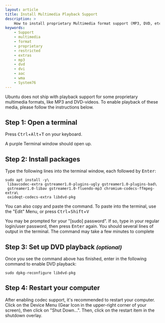 ```yaml
---
layout: article
title: Install Multimedia Playback Support
description: >
    How to install proprietary Multimedia format support (MP3, DVD, etc)
keywords:
    - Support
    - multimedia
    - format 
    - proprietary
    - restricted
    - extras
    - mp3
    - dvd
    - dvi
    - aac
    - wma
    - System76
---
```


Ubuntu does not ship with playback support for some proprietary multimedia formats, like MP3 and DVD-videos. To enable playback of these media, please follow the instructions below.


## Step 1: Open a terminal

Press <kbd>Ctrl</kbd>+<kbd>Alt</kbd>+<kbd>T</kbd> on your keyboard.

A purple Terminal window should open up.


## Step 2: Install packages

Type the following lines into the terminal window, each followed by <kbd>Enter</kbd>:

```
sudo apt install -y\
 libavcodec-extra gstreamer1.0-plugins-ugly gstreamer1.0-plugins-bad\
 gstreamer1.0-libav gstreamer1.0-fluendo-mp3 chromium-codecs-ffmpeg-extra\
 oxideqt-codecs-extra libdvd-pkg
```

You can also copy and paste the command. To paste into the terminal, use the "Edit" Menu, or press <kbd>Ctrl</kbd>+<kbd>Shift</kbd>+<kbd>V</kbd>

You may be prompted for your "[sudo] password". If so, type in your regular login/user password, then press <kbd>Enter</kbd> again. You should several lines of output in the terminal. The command may take a few minutes to complete


## Step 3: Set up DVD playback <small>_(optional)_</small>

Once you see the command above has finished, enter in the following command to enable DVD playback:

```
sudo dpkg-reconfigure libdvd-pkg
```


## Step 4: Restart your computer

After enabling codec support, it's recommended to restart your computer. Click on the Device Menu (Gear Icon in the upper-right corner of your screen), then click on "Shut Down...". Then, click on the restart item in the shutdown overlay.
